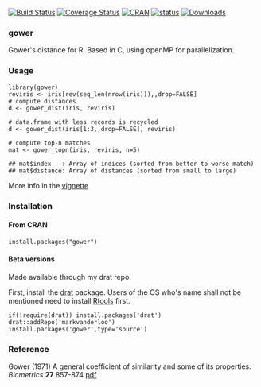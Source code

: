 
[![Build Status](https://travis-ci.org/markvanderloo/gower.svg?branch=master)](https://travis-ci.org/markvanderloo/gower)
[![Coverage Status](https://coveralls.io/repos/markvanderloo/gower/badge.svg)](https://coveralls.io/r/markvanderloo/gower) 
[![CRAN](http://www.r-pkg.org/badges/version/gower)](https://CRAN.R-project.org/package=gower)
[![status](https://tinyverse.netlify.com/badge/gower)](https://CRAN.R-project.org/package=gower)
[![Downloads](http://cranlogs.r-pkg.org/badges/gower)](http://cran.r-project.org/package=gower) 


### gower

Gower's distance for R. Based in C, using openMP for parallelization.

### Usage

```
library(gower)
reviris <- iris[rev(seq_len(nrow(iris))),,drop=FALSE]
# compute distances
d <- gower_dist(iris, reviris)

# data.frame with less records is recycled
d <- gower_dist(iris[1:3,,drop=FALSE], reviris)

# compute top-n matches
mat <- gower_topn(iris, reviris, n=5)

## mat$index   : Array of indices (sorted from better to worse match)
## mat$distance: Array of distances (sorted from small to large)

```

More info in the [vignette](https://cran.r-project.org/web/packages/gower/vignettes/intro.pdf)


### Installation

#### From CRAN

```
install.packages("gower")
```


#### Beta versions

Made available through my drat repo.

First, install the [drat](https://cran.r-project.org/package=drat) package. Users of the OS who's name shall not be mentioned need to install [Rtools](https://cran.r-project.org/bin/windows/Rtools/) first.
```
if(!require(drat)) install.packages('drat')
drat::addRepo('markvanderloo')
install.packages('gower',type='source')

```


### Reference

Gower (1971) A general coefficient of similarity and some of its properties. _Biometrics_ **27** 857-874 [pdf](http://citeseerx.ist.psu.edu/viewdoc/download?doi=10.1.1.412.4155&rep=rep1&type=pdf)
